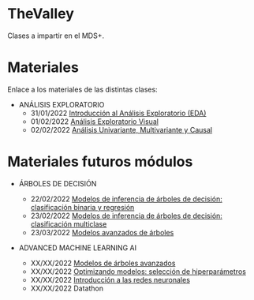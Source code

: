 # TheValley
Clases a impartir en  el MDS+.

# Materiales
Enlace a los materiales de las distintas clases: 
- ANÁLISIS EXPLORATORIO
  - 31/01/2022 [Introducción al Análisis Exploratorio (EDA)](https://github.com/JotaBlanco/TheValley/tree/main/EDA#clase-1---an%C3%A1lisis-exploratorio)
  - 01/02/2022 [Análisis Exploratorio Visual](https://github.com/JotaBlanco/TheValley/tree/main/EDA#clase-2---an%C3%A1lisis-exploratorio-visual)
  - 02/02/2022 [Análisis Univariante, Multivariante y Causal](https://github.com/JotaBlanco/TheValley/tree/main/EDA#clase-3---an%C3%A1lisis-univariante-multivariante-y-causal)

# Materiales futuros módulos
- ÁRBOLES DE DECISIÓN
  - 22/02/2022 [Modelos de inferencia de árboles de decisión: clasificación binaria y regresión](https://github.com/JotaBlanco/TheValley/tree/main/Arboles#clase-1---%C3%A1rboles-de-decisi%C3%B3n-i)
  - 23/02/2022 [Modelos de inferencia de árboles de decisión: clasificación multiclase](https://github.com/JotaBlanco/TheValley/tree/main/Arboles#clase-2---%C3%A1rboles-de-decisi%C3%B3n-ii)
  - 23/03/2022 [Modelos avanzados de árboles](https://github.com/JotaBlanco/TheValley/tree/main/Arboles#clase-2---%C3%A1rboles-de-decisi%C3%B3n-ii)

- ADVANCED MACHINE LEARNING AI
  - XX/XX/2022 [Modelos de árboles avanzados](https://github.com/JotaBlanco/TheValley/tree/main/Advanced_ML_AI#clase-1---modelos-de-%C3%A1rboles-avanzados)
  - XX/XX/2022 [Optimizando modelos: selección de hiperparámetros](https://github.com/JotaBlanco/TheValley/blob/main/Advanced_ML_AI/README.md#clase-2---optimizando-modelos-selecci%C3%B3n-de-hiperpar%C3%A1metros)
  - XX/XX/2022 [Introducción a las redes neuronales](https://github.com/JotaBlanco/TheValley/blob/main/Advanced_ML_AI/README.md#clase-3---introducci%C3%B3n-a-las-redes-neuronales)
  - XX/XX/2022 Datathon
